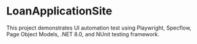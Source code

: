 # LoanApplicationSite
This project demonstrates UI automation test using Playwright, Specflow, Page Object Models, .NET 8.0, and NUnit testing framework.

